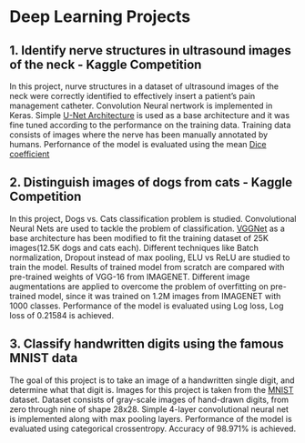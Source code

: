 # Deep Learning Projects

## 1. Identify nerve structures in ultrasound images of the neck - Kaggle Competition ##

In this project, nurve structures in a dataset of ultrasound images of the neck were correctly identified to effectively insert a patient’s pain management catheter. Convolution Neural nertwork is implemented in Keras. Simple [U-Net Architecture](https://arxiv.org/pdf/1505.04597.pdf) is used as a base architecture and it was fine tuned according to the performance on the training data. Training data consists of images where the nerve has been manually annotated by humans. Perfornance of the model is evaluated using the mean [Dice coefficient](https://en.wikipedia.org/wiki/S%C3%B8rensen%E2%80%93Dice_coefficient)

## 2. Distinguish images of dogs from cats - Kaggle Competition ##

In this project, Dogs vs. Cats classification problem is studied. Convolutional Neural Nets are used to tackle the problem of classification. [VGGNet](https://arxiv.org/pdf/1409.1556.pdf) as a base architecture has been modified to fit the training dataset of 25K images(12.5K dogs and cats each). Different techniques like Batch normalization, Dropout instead of max pooling, ELU vs ReLU are studied to train the model. Results of trained model from scratch are compared with pre-trained weights of VGG-16 from IMAGENET. Different image augmentations are applied to overcome the problem of overfitting on pre-trained model, since it was trained on 1.2M images from IMAGENET with 1000 classes. Performance of the model is evaluated using Log loss, Log loss of 0.21584 is achieved.

## 3. Classify handwritten digits using the famous MNIST data ##

The goal of this project is to take an image of a handwritten single digit, and determine what that digit is. Images for this project is taken from the [MNIST](http://yann.lecun.com/exdb/mnist/index.html) dataset. Dataset consists of gray-scale images of hand-drawn digits, from zero through nine of shape 28x28. Simple 4-layer convolutional neural net is implemented  along with max pooling layers. Performance of the model is evaluated using categorical crossentropy. Accuracy of 98.971% is achieved.
